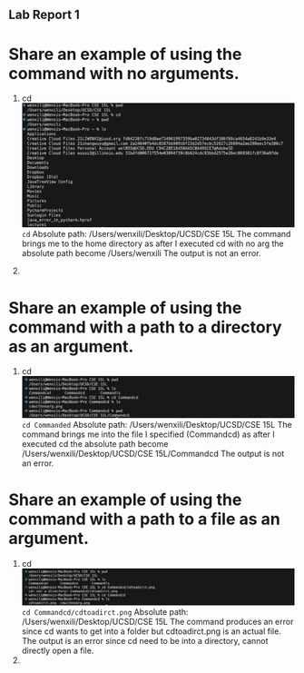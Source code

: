 ## Lab Report 1
# Share an example of using the command with no arguments.
  1. cd
      ![Image](cdwithnoarg.png)
     `cd`
      Absolute path: /Users/wenxili/Desktop/UCSD/CSE 15L
      The command brings me to the home directory as after I executed cd with no arg the absolute path become /Users/wenxili
      The output is not an error.

  3.
# Share an example of using the command with a path to a directory as an argument.
  1. cd
      ![Image](cdtoadirct.png)
      `cd Commanded`
      Absolute path: /Users/wenxili/Desktop/UCSD/CSE 15L
      The command brings me into the file I specified (Commandcd) as after I executed cd the absolute path become /Users/wenxili/Desktop/UCSD/CSE 15L/Commandcd
      The output is not an error.

# Share an example of using the command with a path to a file as an argument.
  1. cd
     ![Image](cdtoafile.png)
     `cd Commandcd/cdtoadirct.png`
     Absolute path: /Users/wenxili/Desktop/UCSD/CSE 15L
     The command produces an error since cd wants to get into a folder but cdtoadirct.png is an actual file.
     The output is an error since cd need to be into a directory, cannot directly open a file.
  3. 

